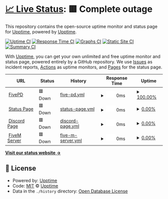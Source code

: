 # [📈 Live Status](https://status.fivepdcommunity.com): <!--live status--> **🟥 Complete outage**

This repository contains the open-source uptime monitor and status page for [Upptime](https://upptime.js.org), powered by [Upptime](https://github.com/upptime/upptime).

[![Uptime CI](https://github.com/upptime/upptime/workflows/Uptime%20CI/badge.svg)](https://github.com/upptime/upptime/actions?query=workflow%3A%22Uptime+CI%22)
[![Response Time CI](https://github.com/upptime/upptime/workflows/Response%20Time%20CI/badge.svg)](https://github.com/upptime/upptime/actions?query=workflow%3A%22Response+Time+CI%22)
[![Graphs CI](https://github.com/upptime/upptime/workflows/Graphs%20CI/badge.svg)](https://github.com/upptime/upptime/actions?query=workflow%3A%22Graphs+CI%22)
[![Static Site CI](https://github.com/upptime/upptime/workflows/Static%20Site%20CI/badge.svg)](https://github.com/upptime/upptime/actions?query=workflow%3A%22Static+Site+CI%22)
[![Summary CI](https://github.com/upptime/upptime/workflows/Summary%20CI/badge.svg)](https://github.com/upptime/upptime/actions?query=workflow%3A%22Summary+CI%22)

With [Upptime](https://upptime.js.org), you can get your own unlimited and free uptime monitor and status page, powered entirely by a GitHub repository. We use [Issues](https://github.com/upptime/upptime/issues) as incident reports, [Actions](https://github.com/upptime/upptime/actions) as uptime monitors, and [Pages](https://status.fivepdcommunity.com) for the status page.

<!--start: status pages-->
<!-- This summary is generated by Upptime (https://github.com/upptime/upptime) -->
<!-- Do not edit this manually, your changes will be overwritten -->
<!-- prettier-ignore -->
| URL | Status | History | Response Time | Uptime |
| --- | ------ | ------- | ------------- | ------ |
| <img alt="" src="https://icons.duckduckgo.com/ip3/www.fivepdcommunity.com.ico" height="13"> [FivePD](https://www.fivepdcommunity.com) | 🟥 Down | [five-pd.yml](https://github.com/ryanpfister/FivePD/commits/HEAD/history/five-pd.yml) | <details><summary><img alt="Response time graph" src="./graphs/five-pd/response-time-week.png" height="20"> 0ms</summary><br><a href="https://status.fivepdcommunity.com/history/five-pd"><img alt="Response time 0" src="https://img.shields.io/endpoint?url=https%3A%2F%2Fraw.githubusercontent.com%2Fryanpfister%2FFivePD%2FHEAD%2Fapi%2Ffive-pd%2Fresponse-time.json"></a><br><a href="https://status.fivepdcommunity.com/history/five-pd"><img alt="24-hour response time 0" src="https://img.shields.io/endpoint?url=https%3A%2F%2Fraw.githubusercontent.com%2Fryanpfister%2FFivePD%2FHEAD%2Fapi%2Ffive-pd%2Fresponse-time-day.json"></a><br><a href="https://status.fivepdcommunity.com/history/five-pd"><img alt="7-day response time 0" src="https://img.shields.io/endpoint?url=https%3A%2F%2Fraw.githubusercontent.com%2Fryanpfister%2FFivePD%2FHEAD%2Fapi%2Ffive-pd%2Fresponse-time-week.json"></a><br><a href="https://status.fivepdcommunity.com/history/five-pd"><img alt="30-day response time 0" src="https://img.shields.io/endpoint?url=https%3A%2F%2Fraw.githubusercontent.com%2Fryanpfister%2FFivePD%2FHEAD%2Fapi%2Ffive-pd%2Fresponse-time-month.json"></a><br><a href="https://status.fivepdcommunity.com/history/five-pd"><img alt="1-year response time 0" src="https://img.shields.io/endpoint?url=https%3A%2F%2Fraw.githubusercontent.com%2Fryanpfister%2FFivePD%2FHEAD%2Fapi%2Ffive-pd%2Fresponse-time-year.json"></a></details> | <details><summary><a href="https://status.fivepdcommunity.com/history/five-pd">100.00%</a></summary><a href="https://status.fivepdcommunity.com/history/five-pd"><img alt="All-time uptime 100.00%" src="https://img.shields.io/endpoint?url=https%3A%2F%2Fraw.githubusercontent.com%2Fryanpfister%2FFivePD%2FHEAD%2Fapi%2Ffive-pd%2Fuptime.json"></a><br><a href="https://status.fivepdcommunity.com/history/five-pd"><img alt="24-hour uptime 100.00%" src="https://img.shields.io/endpoint?url=https%3A%2F%2Fraw.githubusercontent.com%2Fryanpfister%2FFivePD%2FHEAD%2Fapi%2Ffive-pd%2Fuptime-day.json"></a><br><a href="https://status.fivepdcommunity.com/history/five-pd"><img alt="7-day uptime 100.00%" src="https://img.shields.io/endpoint?url=https%3A%2F%2Fraw.githubusercontent.com%2Fryanpfister%2FFivePD%2FHEAD%2Fapi%2Ffive-pd%2Fuptime-week.json"></a><br><a href="https://status.fivepdcommunity.com/history/five-pd"><img alt="30-day uptime 100.00%" src="https://img.shields.io/endpoint?url=https%3A%2F%2Fraw.githubusercontent.com%2Fryanpfister%2FFivePD%2FHEAD%2Fapi%2Ffive-pd%2Fuptime-month.json"></a><br><a href="https://status.fivepdcommunity.com/history/five-pd"><img alt="1-year uptime 100.00%" src="https://img.shields.io/endpoint?url=https%3A%2F%2Fraw.githubusercontent.com%2Fryanpfister%2FFivePD%2FHEAD%2Fapi%2Ffive-pd%2Fuptime-year.json"></a></details>
| <img alt="" src="https://icons.duckduckgo.com/ip3/status.fivepdcommunity.com.ico" height="13"> [Status Page](https://status.fivepdcommunity.com) | 🟥 Down | [status-page.yml](https://github.com/ryanpfister/FivePD/commits/HEAD/history/status-page.yml) | <details><summary><img alt="Response time graph" src="./graphs/status-page/response-time-week.png" height="20"> 0ms</summary><br><a href="https://status.fivepdcommunity.com/history/status-page"><img alt="Response time 269" src="https://img.shields.io/endpoint?url=https%3A%2F%2Fraw.githubusercontent.com%2Fryanpfister%2FFivePD%2FHEAD%2Fapi%2Fstatus-page%2Fresponse-time.json"></a><br><a href="https://status.fivepdcommunity.com/history/status-page"><img alt="24-hour response time 0" src="https://img.shields.io/endpoint?url=https%3A%2F%2Fraw.githubusercontent.com%2Fryanpfister%2FFivePD%2FHEAD%2Fapi%2Fstatus-page%2Fresponse-time-day.json"></a><br><a href="https://status.fivepdcommunity.com/history/status-page"><img alt="7-day response time 0" src="https://img.shields.io/endpoint?url=https%3A%2F%2Fraw.githubusercontent.com%2Fryanpfister%2FFivePD%2FHEAD%2Fapi%2Fstatus-page%2Fresponse-time-week.json"></a><br><a href="https://status.fivepdcommunity.com/history/status-page"><img alt="30-day response time 0" src="https://img.shields.io/endpoint?url=https%3A%2F%2Fraw.githubusercontent.com%2Fryanpfister%2FFivePD%2FHEAD%2Fapi%2Fstatus-page%2Fresponse-time-month.json"></a><br><a href="https://status.fivepdcommunity.com/history/status-page"><img alt="1-year response time 0" src="https://img.shields.io/endpoint?url=https%3A%2F%2Fraw.githubusercontent.com%2Fryanpfister%2FFivePD%2FHEAD%2Fapi%2Fstatus-page%2Fresponse-time-year.json"></a></details> | <details><summary><a href="https://status.fivepdcommunity.com/history/status-page">0.00%</a></summary><a href="https://status.fivepdcommunity.com/history/status-page"><img alt="All-time uptime 47.62%" src="https://img.shields.io/endpoint?url=https%3A%2F%2Fraw.githubusercontent.com%2Fryanpfister%2FFivePD%2FHEAD%2Fapi%2Fstatus-page%2Fuptime.json"></a><br><a href="https://status.fivepdcommunity.com/history/status-page"><img alt="24-hour uptime 0.00%" src="https://img.shields.io/endpoint?url=https%3A%2F%2Fraw.githubusercontent.com%2Fryanpfister%2FFivePD%2FHEAD%2Fapi%2Fstatus-page%2Fuptime-day.json"></a><br><a href="https://status.fivepdcommunity.com/history/status-page"><img alt="7-day uptime 0.00%" src="https://img.shields.io/endpoint?url=https%3A%2F%2Fraw.githubusercontent.com%2Fryanpfister%2FFivePD%2FHEAD%2Fapi%2Fstatus-page%2Fuptime-week.json"></a><br><a href="https://status.fivepdcommunity.com/history/status-page"><img alt="30-day uptime 1.38%" src="https://img.shields.io/endpoint?url=https%3A%2F%2Fraw.githubusercontent.com%2Fryanpfister%2FFivePD%2FHEAD%2Fapi%2Fstatus-page%2Fuptime-month.json"></a><br><a href="https://status.fivepdcommunity.com/history/status-page"><img alt="1-year uptime 0.00%" src="https://img.shields.io/endpoint?url=https%3A%2F%2Fraw.githubusercontent.com%2Fryanpfister%2FFivePD%2FHEAD%2Fapi%2Fstatus-page%2Fuptime-year.json"></a></details>
| <img alt="" src="https://icons.duckduckgo.com/ip3/status.fivepdcommunity.com.ico" height="13"> [Discord Page](https://status.fivepdcommunity.com) | 🟥 Down | [discord-page.yml](https://github.com/ryanpfister/FivePD/commits/HEAD/history/discord-page.yml) | <details><summary><img alt="Response time graph" src="./graphs/discord-page/response-time-week.png" height="20"> 0ms</summary><br><a href="https://status.fivepdcommunity.com/history/discord-page"><img alt="Response time 109" src="https://img.shields.io/endpoint?url=https%3A%2F%2Fraw.githubusercontent.com%2Fryanpfister%2FFivePD%2FHEAD%2Fapi%2Fdiscord-page%2Fresponse-time.json"></a><br><a href="https://status.fivepdcommunity.com/history/discord-page"><img alt="24-hour response time 0" src="https://img.shields.io/endpoint?url=https%3A%2F%2Fraw.githubusercontent.com%2Fryanpfister%2FFivePD%2FHEAD%2Fapi%2Fdiscord-page%2Fresponse-time-day.json"></a><br><a href="https://status.fivepdcommunity.com/history/discord-page"><img alt="7-day response time 0" src="https://img.shields.io/endpoint?url=https%3A%2F%2Fraw.githubusercontent.com%2Fryanpfister%2FFivePD%2FHEAD%2Fapi%2Fdiscord-page%2Fresponse-time-week.json"></a><br><a href="https://status.fivepdcommunity.com/history/discord-page"><img alt="30-day response time 0" src="https://img.shields.io/endpoint?url=https%3A%2F%2Fraw.githubusercontent.com%2Fryanpfister%2FFivePD%2FHEAD%2Fapi%2Fdiscord-page%2Fresponse-time-month.json"></a><br><a href="https://status.fivepdcommunity.com/history/discord-page"><img alt="1-year response time 0" src="https://img.shields.io/endpoint?url=https%3A%2F%2Fraw.githubusercontent.com%2Fryanpfister%2FFivePD%2FHEAD%2Fapi%2Fdiscord-page%2Fresponse-time-year.json"></a></details> | <details><summary><a href="https://status.fivepdcommunity.com/history/discord-page">0.00%</a></summary><a href="https://status.fivepdcommunity.com/history/discord-page"><img alt="All-time uptime 47.62%" src="https://img.shields.io/endpoint?url=https%3A%2F%2Fraw.githubusercontent.com%2Fryanpfister%2FFivePD%2FHEAD%2Fapi%2Fdiscord-page%2Fuptime.json"></a><br><a href="https://status.fivepdcommunity.com/history/discord-page"><img alt="24-hour uptime 0.00%" src="https://img.shields.io/endpoint?url=https%3A%2F%2Fraw.githubusercontent.com%2Fryanpfister%2FFivePD%2FHEAD%2Fapi%2Fdiscord-page%2Fuptime-day.json"></a><br><a href="https://status.fivepdcommunity.com/history/discord-page"><img alt="7-day uptime 0.00%" src="https://img.shields.io/endpoint?url=https%3A%2F%2Fraw.githubusercontent.com%2Fryanpfister%2FFivePD%2FHEAD%2Fapi%2Fdiscord-page%2Fuptime-week.json"></a><br><a href="https://status.fivepdcommunity.com/history/discord-page"><img alt="30-day uptime 1.38%" src="https://img.shields.io/endpoint?url=https%3A%2F%2Fraw.githubusercontent.com%2Fryanpfister%2FFivePD%2FHEAD%2Fapi%2Fdiscord-page%2Fuptime-month.json"></a><br><a href="https://status.fivepdcommunity.com/history/discord-page"><img alt="1-year uptime 0.00%" src="https://img.shields.io/endpoint?url=https%3A%2F%2Fraw.githubusercontent.com%2Fryanpfister%2FFivePD%2FHEAD%2Fapi%2Fdiscord-page%2Fuptime-year.json"></a></details>
| <img alt="" src="https://icons.duckduckgo.com/ip3/fivepdcommunity.com.ico" height="13"> [FiveM Server](https://fivepdcommunity.com) | 🟥 Down | [five-m-server.yml](https://github.com/ryanpfister/FivePD/commits/HEAD/history/five-m-server.yml) | <details><summary><img alt="Response time graph" src="./graphs/five-m-server/response-time-week.png" height="20"> 0ms</summary><br><a href="https://status.fivepdcommunity.com/history/five-m-server"><img alt="Response time 0" src="https://img.shields.io/endpoint?url=https%3A%2F%2Fraw.githubusercontent.com%2Fryanpfister%2FFivePD%2FHEAD%2Fapi%2Ffive-m-server%2Fresponse-time.json"></a><br><a href="https://status.fivepdcommunity.com/history/five-m-server"><img alt="24-hour response time 0" src="https://img.shields.io/endpoint?url=https%3A%2F%2Fraw.githubusercontent.com%2Fryanpfister%2FFivePD%2FHEAD%2Fapi%2Ffive-m-server%2Fresponse-time-day.json"></a><br><a href="https://status.fivepdcommunity.com/history/five-m-server"><img alt="7-day response time 0" src="https://img.shields.io/endpoint?url=https%3A%2F%2Fraw.githubusercontent.com%2Fryanpfister%2FFivePD%2FHEAD%2Fapi%2Ffive-m-server%2Fresponse-time-week.json"></a><br><a href="https://status.fivepdcommunity.com/history/five-m-server"><img alt="30-day response time 0" src="https://img.shields.io/endpoint?url=https%3A%2F%2Fraw.githubusercontent.com%2Fryanpfister%2FFivePD%2FHEAD%2Fapi%2Ffive-m-server%2Fresponse-time-month.json"></a><br><a href="https://status.fivepdcommunity.com/history/five-m-server"><img alt="1-year response time 0" src="https://img.shields.io/endpoint?url=https%3A%2F%2Fraw.githubusercontent.com%2Fryanpfister%2FFivePD%2FHEAD%2Fapi%2Ffive-m-server%2Fresponse-time-year.json"></a></details> | <details><summary><a href="https://status.fivepdcommunity.com/history/five-m-server">0.00%</a></summary><a href="https://status.fivepdcommunity.com/history/five-m-server"><img alt="All-time uptime 3.64%" src="https://img.shields.io/endpoint?url=https%3A%2F%2Fraw.githubusercontent.com%2Fryanpfister%2FFivePD%2FHEAD%2Fapi%2Ffive-m-server%2Fuptime.json"></a><br><a href="https://status.fivepdcommunity.com/history/five-m-server"><img alt="24-hour uptime 0.00%" src="https://img.shields.io/endpoint?url=https%3A%2F%2Fraw.githubusercontent.com%2Fryanpfister%2FFivePD%2FHEAD%2Fapi%2Ffive-m-server%2Fuptime-day.json"></a><br><a href="https://status.fivepdcommunity.com/history/five-m-server"><img alt="7-day uptime 0.00%" src="https://img.shields.io/endpoint?url=https%3A%2F%2Fraw.githubusercontent.com%2Fryanpfister%2FFivePD%2FHEAD%2Fapi%2Ffive-m-server%2Fuptime-week.json"></a><br><a href="https://status.fivepdcommunity.com/history/five-m-server"><img alt="30-day uptime 1.38%" src="https://img.shields.io/endpoint?url=https%3A%2F%2Fraw.githubusercontent.com%2Fryanpfister%2FFivePD%2FHEAD%2Fapi%2Ffive-m-server%2Fuptime-month.json"></a><br><a href="https://status.fivepdcommunity.com/history/five-m-server"><img alt="1-year uptime 0.00%" src="https://img.shields.io/endpoint?url=https%3A%2F%2Fraw.githubusercontent.com%2Fryanpfister%2FFivePD%2FHEAD%2Fapi%2Ffive-m-server%2Fuptime-year.json"></a></details>

<!--end: status pages-->

[**Visit our status website →**](https://status.fivepdcommunity.com)

## 📄 License

- Powered by: [Upptime](https://github.com/upptime/upptime)
- Code: [MIT](./LICENSE) © [Upptime](https://upptime.js.org)
- Data in the `./history` directory: [Open Database License](https://opendatacommons.org/licenses/odbl/1-0/)
